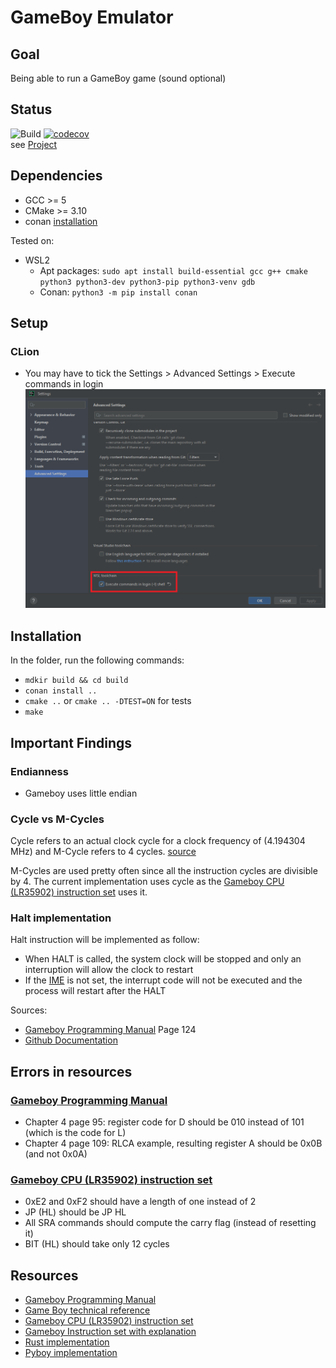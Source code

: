 GameBoy Emulator
================

Goal
----
Being able to run a GameBoy game (sound optional)

Status
------
![Build](https://github.com/sylvaus/gameboy_emulator/workflows/CMake/badge.svg) [![codecov](https://codecov.io/gh/sylvaus/gameboy_emulator/branch/main/graph/badge.svg?token=HKHSPI4P2V)](https://codecov.io/gh/sylvaus/gameboy_emulator)    
see [Project](https://github.com/sylvaus/gameboy_emulator/projects/1)


Dependencies
------------
* GCC >= 5
* CMake >= 3.10
* conan [installation](https://docs.conan.io/en/latest/installation.html)

Tested on:
* WSL2
  * Apt packages: `sudo apt install build-essential gcc g++ cmake python3 python3-dev python3-pip python3-venv gdb`
  * Conan: `python3 -m pip install conan`

Setup 
-----
### CLion

* You may have to tick the Settings > Advanced Settings > Execute commands in login
![settings clion wsl execute with login](/doc/images/settings_clion_execute_with_login.png)



Installation
------------
In the folder, run the following commands:
* `mdkir build && cd build`
* `conan install ..`
* `cmake ..` or `cmake .. -DTEST=ON` for tests
* `make`


Important Findings
------------------
### Endianness
* Gameboy uses little endian

### Cycle vs M-Cycles
Cycle refers to an actual clock cycle for a clock frequency of (4.194304 MHz)
and M-Cycle refers to 4 cycles. [source](https://gbdev.io/pandocs/#instruction-set)

M-Cycles are used pretty often since all the instruction cycles are divisible by 4.
The current implementation uses cycle as the [Gameboy CPU (LR35902) instruction set](https://pastraiser.com/cpu/gameboy/gameboy_opcodes.html) uses it.

### Halt implementation
Halt instruction will be implemented as follow:
* When HALT is called, the system clock will be stopped and only an interruption will allow the 
  clock to restart
* If the [IME](https://gbdev.io/pandocs/#ime-interrupt-master-enable-flag-write-only) is not set, the interrupt code will 
  not be executed and the process will restart after the HALT
  
Sources:
* [Gameboy Programming Manual](https://ia803208.us.archive.org/9/items/GameBoyProgManVer1.1/GameBoyProgManVer1.1.pdf) Page 124
* [Github Documentation](https://github.com/AntonioND/giibiiadvance/blob/master/docs/TCAGBD.pdf)


Errors in resources
---------------------
### [Gameboy Programming Manual](https://ia803208.us.archive.org/9/items/GameBoyProgManVer1.1/GameBoyProgManVer1.1.pdf)
* Chapter 4 page 95: register code for D should be 010 instead of 101 (which is the code for L)
* Chapter 4 page 109: RLCA example, resulting register A should be 0x0B (and not 0x0A)

### [Gameboy CPU (LR35902) instruction set](https://pastraiser.com/cpu/gameboy/gameboy_opcodes.html)
* 0xE2 and 0xF2 should have a length of one instead of 2
* JP (HL) should be JP HL
* All SRA commands should compute the carry flag (instead of resetting it)
* BIT (HL) should take only 12 cycles


Resources
---------
* [Gameboy Programming Manual](https://ia803208.us.archive.org/9/items/GameBoyProgManVer1.1/GameBoyProgManVer1.1.pdf)
* [Game Boy technical reference](https://gbdev.io/pandocs)
* [Gameboy CPU (LR35902) instruction set](https://pastraiser.com/cpu/gameboy/gameboy_opcodes.html)
* [Gameboy Instruction set with explanation](https://meganesulli.com/generate-gb-opcodes/)
* [Rust implementation](https://mattbruv.github.io/gameboy-crust/)
* [Pyboy implementation](https://github.com/Baekalfen/PyBoy)
